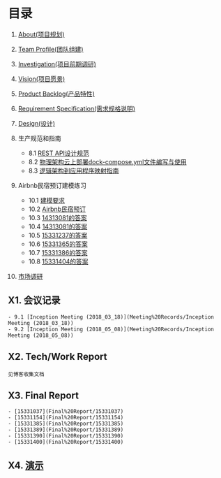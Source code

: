 # 目录

1. [About(项目规划)](About)

2. [Team Profile(团队组建)](Team%20Profile)

3. [Investigation(项目前期调研)](Investigation)

4. [Vision(项目愿景)](Vision)

5. [Product Backlog(产品特性)](Product%20Backlog)

6. [Requirement Specification(需求规格说明)](Requirement%20Specification/需求分析文档)

7. [Design(设计)](Design/设计文档)

8. 生产规范和指南

    - 8.1 [REST API设计规范](生产规范与指南/REST%20API设计规范)
    - 8.2 [物理架构云上部署dock-compose.yml文件编写与使用](生产规范与指南/物理架构云上部署dock-compose.yml文件编写与使用)
    - 8.3 [逻辑架构到应用程序映射指南](生产规范与指南/逻辑架构到应用程序映射指南)

9. Airbnb民宿预订建模练习

    - 10.1 [建模要求](Airbnb民宿预订建模练习/建模要求)
    - 10.2 [Airbnb民宿预订](Airbnb民宿预订建模练习/Airbnb民宿预订)
    - 10.3 [14313081的答案](Airbnb民宿预订建模练习/建模者答案与评价/)
    - 10.4 [14313081的答案](Airbnb民宿预订建模练习/建模者答案与评价/14313081/14313081)
    - 10.5 [15331237的答案](Airbnb民宿预订建模练习/建模者答案与评价/15331237/Answer)
    - 10.6 [15331365的答案](Airbnb民宿预订建模练习/建模者答案与评价/15331365/搜索民宿详细用例文档)
    - 10.7 [15331386的答案](Airbnb民宿预订建模练习/建模者答案与评价/15331386/15331386)
    - 10.8 [15331404的答案](Airbnb民宿预订建模练习/建模者答案与评价/15331404/2018-05-12-systemHW7)

10. [市场调研](市场调研/README)

## X1. 会议记录

    - 9.1 [Inception Meeting (2018_03_18)](Meeting%20Records/Inception Meeting (2018_03_18))
    - 9.2 [Inception Meeting (2018_05_08)](Meeting%20Records/Inception Meeting (2018_05_08))

## X2. Tech/Work Report

    见博客收集文档

## X3. Final Report

    - [15331037](Final%20Report/15331037)
    - [15331154](Final%20Report/15331154)
    - [15331385](Final%20Report/15331385)
    - [15331389](Final%20Report/15331389)
    - [15331390](Final%20Report/15331390)
    - [15331400](Final%20Report/15331400)

## X4. [演示](演示/演示)
